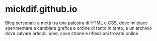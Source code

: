 # mickdif.github.io

Blog personale a metà tra una palestra di HTML e CSS, dove mi piace sperimentare e cambiare grafica e ordine di tanto in tanto, e un archivio dove salvare articoli, idee, cose strane e riflessioni trovate online

